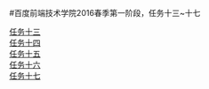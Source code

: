 #百度前端技术学院2016春季第一阶段，任务十三~十七

[任务十三](http://zhoufuxin.github.io/zfxdev2_13(-17)/2_13.html)<br>
[任务十四](http://zhoufuxin.github.io/zfxdev2_13(-17)/2_14.html)<br>
[任务十五](http://zhoufuxin.github.io/zfxdev2_13(-17)/2_15.html)<br>
[任务十六](http://zhoufuxin.github.io/zfxdev2_13(-17)/2_16.html)<br>
[任务十七](http://zhoufuxin.github.io/zfxdev2_13(-17)/2_17.html)<br>